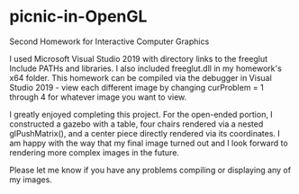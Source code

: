 # picnic-in-OpenGL
Second Homework for Interactive Computer Graphics

I used Microsoft Visual Studio 2019 with directory links to the freeglut Include PATHs and libraries. I also included freeglut.dll in my homework's x64 folder. This homework can be compiled via the debugger in Visual Studio 2019 - view each different image by changing curProblem = 1 through 4 for whatever image you want to view.

I greatly enjoyed completing this project. For the open-ended portion, I constructed a gazebo with a table, four chairs rendered via a nested glPushMatrix(), and a center piece directly rendered via its coordinates. I am happy with the way that my final image turned out and I look forward to rendering more complex images in the future.

Please let me know if you have any problems compiling or displaying any of my images.
